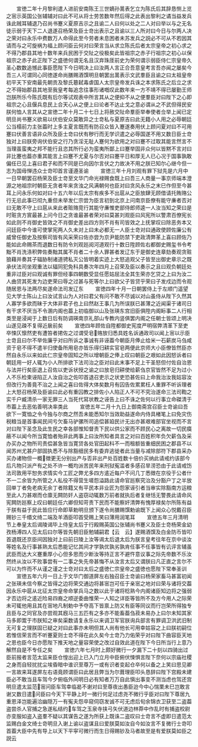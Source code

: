<!-- { "loadSidebar": true } -->
　　宣徳二年十月黎利遣人进前安南陈王三世嫡孙暠表乞立为陈氏后其辞恳恻上览之宻示英国公张辅辅对曰此不可从将士劳苦数年然后得之此表出黎利之谲当益发兵诛此贼耳辅退乃召尚书蹇义夏原吉示之且谕二人曰何以处之二人对曰举以与之无名徒示弱于天下二人退遂召杨荣及臣士竒出表示之且谕以三人所对曰今日与尔两人决之荣对曰永乐中费数万人命得此至今劳者未息困者未苏发兵之説必不可从不若因其请而与之可旋祸为福上顾问臣云何对曰荣言当从求立陈氏后者太宗皇帝之初心求之不得乃郡县其地十数年来兵民困于交阯之役极矣此皆祖宗之赤子行祖宗之初心以保祖宗之赤子此正陛下之盛徳何谓无名且汉弃珠厓前史为荣何谓示弱臣侍仁宗皇帝久圣心数数追憾此事臣愿陛下今日明决上曰汝两人言正合吾意皇考言吾亦闻之屡矣今吾三人可谓同心同徳遂命尚膳赐酒馔明旦朝罢出暠表示文武羣臣且谕之曰太祖皇帝初平天下安南最先朝贡及黎氏簒弑毒虐国人太宗皇帝发兵诛之本求陈氏之后立之求之不得始郡县其地至我皇考每追念往事形诸嘅叹此数年来一方不靖不得已屡勤王师岂朕所乐今陈氏既有后尔等试观表中所言其从之便抑不从之便羣臣对曰陛下之心即祖宗之心且偃兵息民上合天心从之便上曰论者不达止戈之意必谓从之不武但得民安朕何恤人言其从之宣徳二年十月二十七日上将赦交阯命羣臣举奉使者佥举上闻已定明旦尚书蹇义欲易以伏伯安众莫敢异之士竒私与夏原吉曰此无籍小人用之必辱朝廷公当榻前力主张葢时上多主夏言既而有防召众皆入蹇遂奏用伏上顾问夏对曰不可用蹇曰伏善言语非众所及臣士竒曰伏有秽行而无学识遣之必辱国遂不用又数日臣士竒独对上曰朕旁询伏伯安之行乃贪淫无耻人蹇何为欲用之对曰蹇不过取其能言然言不当理虽蛮夷之邦不能行且恣其所行必为蛮夷所鄙上曰蹇举固非众何以皆黙不言对曰非比蹇也葢亦重其能言上曰蹇不尤夏与尔否对曰蹇平日和厚无人已心况于国事孰敢偏任已见上喜曰君子和而不同是已向因尔言伏之力故决不用之朕已知尔心继今但一志为国毋惮违众士竒叩首言谨遵圣谕
　　宣徳三年十月刘观有罪下狱先是六月中一日早朝罢召杨荣及臣士竒至文华门命光禄赐食既上曰吾三人商量一事京师端本澄源之地祖宗时朝臣无贪者年来贪浊之风满朝何也臣对曰贪风永乐之末巳作但至今甚耳上问永乐何如对曰十五六年以后太宗有疾多不出扈从之臣放肆无顾借请托贿赂公行无忌此事已彻九重但未举发仁宗尝为臣言初到北京上问南京臣僚有能守亷者否对曰无敢不守上曰扈从来此者赃赂竞行其能守亷惟吏部侍郎师逵一人汝当知之荣曰是时赃贪方賔最甚上问今日之贪谁最甚者荣对曰莫甚刘观臣曰风宪所以警肃百僚宪长如此则不肖御史皆效之不肖御史差出四方则不肖有司皆效之上抚掌叹曰除恶务本又问廷臣中今谁可使掌宪两人久未对上曰未必都无一人臣士竒对曰通政使顾佐廉公有威曾任御史及按察司皆有风采荣曰佐亦尝为京尹能防禁下吏政清弊革上喜曰顾佐乃能如此命赐茶而退数日有防令刘观廵阅河道观行十数日陞顾佐右都御史赐玺书令考黜不肖洗涤积弊佐奏黜其属不肖者二十余人罪甚者发辽东于是御史连章劾奏观贪赃狼藉并奏其子辐胁制诸道骋私灭公皆明着实迹上大怒追观父子皆至出御史章示之既承伏法司坐观重法以辐同犯免科具奏次年四月上召荣及臣以奏示之且曰观负朝廷处重非过臣对曰观诚有罪但经事四朝数受显任愿姑屈法全其生荣亦乞贷之上曰为汝二人曲贷其死发为边吏荣曰辱之过甚与死等尔上曰欲父子皆贷乎荣曰子发戍边而令观随居恩与法两尽矣遂命法司发辽东
　　宣徳四年十月一日朝罢侍上于左顺门遥望见大学士陈山上曰汝试言山为人对曰君父有问不敢不尽诚以对山虽侍从陛下久然其人寡学多欲而昧于大体非君子也上曰然赵王事几为所误朕已甚薄之近闻渠于诸司日有干求不厌当不令溷内阁也葢上初临御以山及张瑛东宫旧臣俱陞内阁眎事二人行相类至是浸闻于上数日后有防调瑛南京礼部山专教内竖俱罢内阁之任朝士皆颂上明决山遂见疎不复得近扆前矣
　　宣徳四年顾佐自陞都御史宪度严明宿弊清革下至吏卒悚仄懔然吏有遭笞者捃佐之过谓受皂赂放归悉具姓名诉通政司以闻上宻以示臣士竒且曰尔不举佐廉乎对曰所诉之事诚有非诬葢今朝臣月俸止给米一石薪炭马刍咸资于皂不得不遣半归使备所用皂亦皆乐得归耕实官皂两便此京师大小臣僚皆然臣亦然自永乐以来如此仁宗皇帝固知之所以增朝臣之俸上叹曰朝臣之艰如此因怒诉者曰朝廷用一好人辄为小人所排欲下法司治之臣对曰此末事不足上干圣怒但付佐自治恩与法并行矣臣退上召佐以吏诉状授之谕之曰放皂归耕使给薪刍京官皆然不足为过小人不乐检束诬陷正人汝自治之佐叩首退召吏示之状吏恐甚佐曰上命我治汝我姑容汝但改行为善竟不治之上闻之喜曰佐得大体矣数月有囚告佐累累枉人重罪不听诉理者上大怒召杨荣及臣谕曰此必有重囚教之排佐小人陷正人不可不究治遂命三法司鞫之实千户臧清杀一家无罪三人当死代冩状教之诬告上曰不诛之佐何以行事立命磔清于市葢上去恶佑善明决率类此
　　宣徳五年二月十九日上御南斋宫召臣士竒谕曰吾欲下一寛恤之令今独与尔商之然吾未能悉知尔当效助益遂命内侍具楮笔上曰免灾伤税粮当是首事闻民间亏欠畜马驴骡所司追偿甚廹民计无出亦甚艰难部官坐视而不言对曰陛下圣念及此生民之幸各部惟知督责下民以供公家而不顾民心之离故一切民瘼蔽不以闻今所当寛恤者殆非此两事上曰汝所知者具言之对曰百姓积年负欠薪刍及采办买办之物所司责偿甚急皆当寛贷各处官田起科不一而租额皆重细民困之郡县不以闻苏州尤甚户部固执悉不与除豁细民多有委弃逃徙者此当量与减除部符下郡县采办买办诸物但一概徴更无分别出产与否非出产处百姓数十倍价买纳此请戒约该部今后凡物只派产有之处不许一概均派苦民年来刑狱寃滥者多感召旱涝恐由于此请戒饬法司敦用平恕务求情实今工匠之弊尤多四方逺近每户不问几丁悉徴在京役于公者什不一二余皆为所管之人私役不得营生嗟怨溢路此请命官廵察究治及分豁户丁之半放回单丁者免老病无余丁者除籍又有平民本非业匠为怨家诬引者当审实除豁南方运粮至此人力甚艰而仓廪无闗防奸人盗窃动辄数万前者就执后者复继恬无警畏此请命风宪闗防廵察上叹曰朝廷任六卿但知苛责下民而不能察奸清弊有愧厚禄矣尔所陈有益于朕有益于民此皆应行命即草勅明旦颁下遂令尚膳赐馔勅谕既下上闻众心悦戴召臣赐钞三千缗文绮二端及羊酒臣叩首受赐上笑曰薄用润笔耳
　　宣徳五年三月清明节上奉皇太后谒陵谒毕上侍皇太后于行殿赐英国公张辅尚书蹇义及臣士竒杨荣金幼孜杨溥四人见太后曰尔等皆先朝旧臣勉辅嗣君【云　云】遂赐酒馔及白金防币皆叩首退既还京臣间因独对上曰前日陵上汝等谒太后退太后为朕言皇考往年在京中谈汝等姓名及行事甚熟太后悉能记忆其间才学孰优孰劣孰肯任事不任事皆有讥评言辅虽武臣而达大义蹇重厚小心但多思而少断汝等持正言不避忤意议事之际先帝数不乐汝然终从汝以不败事尝有一二事之失先帝甚悔不从汝言太后又谓朕曰凡正直之言尔不可以为忤而不从谨之谨之士竒对曰太后之盛徳仁宗皇帝之盛徳也愿陛下常奉圣训
　　宣徳五年六月一日上于文华门御道屏左右独召臣士竒谕曰杨荣家畜马甚富初闻之张瑛未信今察之皆得之边将荣交通边将甚宻岂可任于亲宻之地对曰荣与诸将交葢因永乐中扈从北征太宗皇帝命掌兵马之数以此于诸将稔熟今内阁诸臣知边将之强弱才否边将之逺近险易四裔之顺逆委曲惟荣一人知之详臣等皆所不及方今用人之际荣未可辄他用且其在宻地凡制勅中予夺高下皆禀上防又有臣等同议而行岂荣所得独专且臣与之同官及亦尝观其廐马三五匹有之多亦不能畜葢刍菽未易办上曰尔未知其家马多即鬻于市朕知之审矣渠数请复永乐以来调卫军官朕询兵部言有罪调卫洪武旧制无可复之理朕固已疑之对曰此事亦未明但其人尚有他长可用幸姑容之上曰朕初嗣位若惟信荣言而不听蹇夏则士竒不得在此久矣今士竒乃力佑荣乎对曰陛下曲容臣天地之恩也臣今日亦愿陛下推天地之量容荣使之改过自效此道在陛下今日所当行上意乃解然自是不专任之矣
　　宣徳六年七月时上颇好微行一夕漏下二十刻以四骑出过臣前报者言范太监来臣仓惶出迎上已入门立月中臣俯伏悚惧言陛下奈何以宗庙社稷之身而自轻扰扰尘埃昏暗中谁识至尊万一或有识者变起仓卒何以备之上笑曰思见卿一言故来耳遂屏左右语竟顾谓臣曰此居且弊当为尔葺理臣叩头恳辞曰陛下宫殿未建臣必不敢当且车驾今夕俯临外间明日必有知者万万自此愼出事变不测当虑也驾还宫明旦遣太监范宻问臣车驾幸临曷不谢对曰至尊夜出愚臣迨今中心惴栗未巳岂敢言谢又数日遣问臣曰今天下平静上时一微行何足过虑尧不微行乎臣对曰陛下尊居九重恩泽岂能遍洽幽隠万一有寃夫怨卒窥伺窃发诚不可无虑后旬余锦衣卫获至二盗葢盗尝杀人官捕之急遂私结约车驾之玉泉寺挟弓矢伏道边林莽中作乱时有捕盗校尉亦变服如盗入盗羣不疑以其谋告之遂为所获上既诛二盗叹曰士竒言不虚即日遣范太监赐白金文绮士竒明旦入谢上谕以盗谋且曰爱朕莫如汝自今如汝言不复微行士竒叩首葢大臣中先有导上以天下平寜可微行而生日得赐钞及马者故至是有爱朕莫如臣之説云
